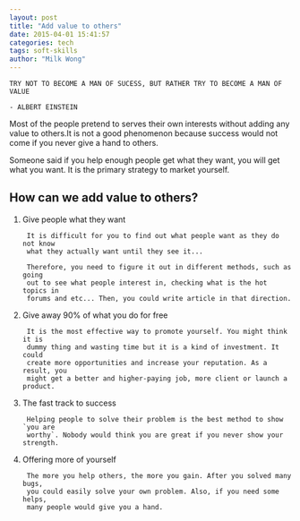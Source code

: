 ```yaml
---
layout: post
title: "Add value to others"
date: 2015-04-01 15:41:57
categories: tech
tags: soft-skills
author: "Milk Wong"
---
```


```
TRY NOT TO BECOME A MAN OF SUCESS, BUT RATHER TRY TO BECOME A MAN OF VALUE

- ALBERT EINSTEIN
```

Most of the people pretend to serves their own interests without adding any value to others.It is not a good phenomenon because success would not come if you never give a hand to others.

Someone said if you help enough people get what they want, you will get what you want. It is the primary strategy to market yourself.

## How can we add value to others?

1. Give people what they want

        It is difficult for you to find out what people want as they do not know
        what they actually want until they see it...

        Therefore, you need to figure it out in different methods, such as going
        out to see what people interest in, checking what is the hot topics in
        forums and etc... Then, you could write article in that direction.

2. Give away 90% of what you do for free

        It is the most effective way to promote yourself. You might think it is
        dummy thing and wasting time but it is a kind of investment. It could
        create more opportunities and increase your reputation. As a result, you
        might get a better and higher-paying job, more client or launch a product.

3. The fast track to success

        Helping people to solve their problem is the best method to show `you are
        worthy`. Nobody would think you are great if you never show your strength.

4. Offering more of yourself

        The more you help others, the more you gain. After you solved many bugs,
        you could easily solve your own problem. Also, if you need some helps,
        many people would give you a hand.
